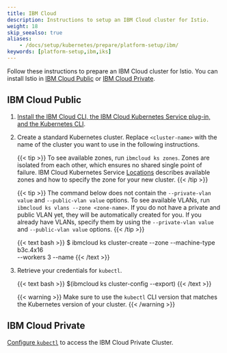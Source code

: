 ```yaml
---
title: IBM Cloud
description: Instructions to setup an IBM Cloud cluster for Istio.
weight: 18
skip_seealso: true
aliases:
    - /docs/setup/kubernetes/prepare/platform-setup/ibm/
keywords: [platform-setup,ibm,iks]
---
```


Follow these instructions to prepare an IBM Cloud cluster for Istio. You can install Istio in [IBM Cloud Public](#ibm-cloud-public) or [IBM Cloud Private](#ibm-cloud-private).

## IBM Cloud Public

1. [Install the IBM Cloud CLI, the IBM Cloud Kubernetes Service plug-in, and the Kubernetes CLI](https://cloud.ibm.com/docs/containers?topic=containers-cs_cli_install).

1. Create a standard Kubernetes cluster. Replace `<cluster-name>` with the name of the cluster you want to use in the following instructions.

    {{< tip >}}
    To see available zones, run `ibmcloud ks zones`. Zones are isolated from each other, which ensures no shared single point of failure. IBM Cloud Kubernetes Service [Locations](https://cloud.ibm.com/docs/containers?topic=containers-regions-and-zones) describes available zones and how to specify the zone for your new cluster.
    {{< /tip >}}

    {{< tip >}}
    The command below does not contain the `--private-vlan value` and `--public-vlan value` options. To see available VLANs, run `ibmcloud ks vlans --zone <zone-name>`. If you do not have a private and public VLAN yet, they will be automatically created for you. If you already have VLANs, specify them by using the `--private-vlan value` and `--public-vlan value` options.
    {{< /tip >}}

    {{< text bash >}}
    $ ibmcloud ks cluster-create --zone <zone-name> --machine-type b3c.4x16 \
      --workers 3 --name <cluster-name>
    {{< /text >}}

1. Retrieve your credentials for `kubectl`.

    {{< text bash >}}
    $(ibmcloud ks cluster-config <cluster-name> --export)
    {{< /text >}}

    {{< warning >}}
    Make sure to use the `kubectl` CLI version that matches the Kubernetes version of your cluster.
    {{< /warning >}}

## IBM Cloud Private

[Configure `kubectl`](https://www.ibm.com/support/knowledgecenter/SSBS6K_3.2.0/manage_cluster/install_kubectl.html)
to access the IBM Cloud Private Cluster.

